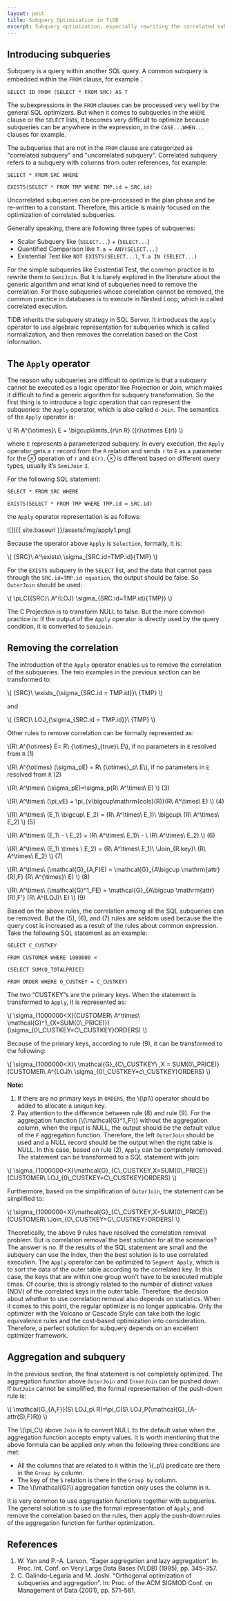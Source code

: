 ```yaml
---
layout: post
title: Subquery Optimization in TiDB
excerpt: Subquery optimization, especially rewriting the correlated subquery, is a very difficult part in SQL query optimization. To be compatible with MySQL, TiDB enables users to write subqueries anywhere they want. For those subqueries that are not correlated, which are also called uncorrelated subqueries, TiDB evaluates in advance; for those correlated subqueries, TiDB removes the correlations as much as possible. For example, TiDB can rewrite a correlated subquery to `SemiJoin`. This article is focused on introducing the correlated subquery optimization methods in TiDB.
---
```


<script type="text/javascript" async
  src="https://cdn.mathjax.org/mathjax/latest/MathJax.js?config=TeX-MML-AM_CHTML">
</script>

## Introducing subqueries
Subquery is a query within another SQL query. A common subquery is embedded within the `FROM` clause, for example：

```
SELECT ID FROM (SELECT * FROM SRC) AS T
```
The subexpressions in the `FROM` clauses can be processed very well by the general SQL optimizers. But when it comes to subqueries in the `WHERE` clause or the `SELECT` lists, it becomes very difficult to optimize because subqueries can be anywhere in the expression, in the `CASE...WHEN...` clauses for example.

The subqueries that are not in the `FROM` clause are categorized as "correlated subquery" and "uncorrelated subquery". Correlated subquery refers to a subquery with columns from outer references, for example:

```
SELECT * FROM SRC WHERE

EXISTS(SELECT * FROM TMP WHERE TMP.id = SRC.id)
```
Uncorrelated subqueries can be pre-processed in the plan phase and be re-written to a constant. Therefore, this article is mainly focused on the optimization of correlated subqueries.

Generally speaking, there are following three types of subqueries:

+ Scalar Subquery like (`SELECT...`) + (`SELECT...`)
+ Quantified Comparison like `T.a = ANY(SELECT...)`
+ Existential Test like `NOT EXISTS(SELECT...)`, `T.a IN (SELECT...)`

For the simple subqueries like Existential Test, the common practice is to rewrite them to `SemiJoin`. But it is barely explored in the literature about the generic algorithm and what kind of subqueries need to remove the correlation. For those subqueries whose correlation cannot be removed, the common practice in databases is to execute in Nested Loop, which is called correlated execution.

TiDB inherits the subquery strategy in SQL Server. It introduces the `Apply` operator to use algebraic representation for subqueries which is called normalization, and then removes the correlation based on the Cost information.

## The `Apply` operator

The reason why subqueries are difficult to optimize is that a subquery cannot be executed as a logic operator like Projection or Join, which makes it difficult to find a generic algorithm for subquery transformation. So the first thing is to introduce a logic operation that can represent the subqueries: the `Apply` operator, which is also called `d-Join`.
The semantics of the `Apply` operator is:

\\(
R\ A^{\otimes}\ E = \bigcup\limits_{r\in R} ({r}\otimes E(r))
\\)

where `E` represents a parameterized subquery. In every execution, the `Apply` operator gets a `r` record from the `R` relation and sends `r` to `E` as a parameter for the &#x2297; operation of `r` and `E(r)`. &#x2297; is different based on different query types, usually it’s `SemiJoin` `∃`. 

For the following SQL statement:

```
SELECT * FROM SRC WHERE

EXISTS(SELECT * FROM TMP WHERE TMP.id = SRC.id)
```
the `Apply` operator representation is as follows:

![]({{ site.baseurl }}/assets/img/apply1.png)

Because the operator above `Apply` is `Selection`, formally, it is:

\\(
\{SRC}\ A^\exists\ \sigma_\{SRC.id=TMP.id}\{TMP}
\\)

For the `EXISTS` subquery in the `SELECT` list, and the data that cannot pass through the `SRC.id=TMP.id equation`, the output should be false. So `OuterJoin` should be used:

\\(
\pi_C({SRC}\ A^{LOJ} \sigma\_\{SRC.id=TMP.id}\{TMP})
\\)

The C Projection is to transform NULL to false. But the more common practice is: If the output of the `Apply` operator is directly used by the query condition, it is converted to `SemiJoin`.

## Removing the correlation
The introduction of the `Apply` operator enables us to remove the correlation of the subqueries. The two examples in the previous section can be transformed to:

\\(
\{SRC}\ \exists_{\sigma\_\{SRC.id = TMP.id}}\ \{TMP}
\\)

and

\\(
\{SRC}\ LOJ\_{\sigma\_\{SRC.id = TMP.id}}\ \{TMP}
\\)

Other rules to remove correlation can be formally represented as:

\\(R\ A^{\otimes} E= R\ {\otimes}\_{true}\ E\\), if no parameters in `E` resolved from `R` (1)

\\(R\ A^{\otimes} (\sigma\_pE) = R\ {\otimes}\_p\ E\\), if no parameters in `E` resolved from `R` (2)

\\(R\ A^\times\ (\sigma\_pE)=\sigma\_p(R\ A^\times\ E) \\) (3)

\\(R\ A^\times\\ (\pi\_vE) = \pi\_{v\bigcup\mathrm{cols}(R)}(R\ A^\times\ E) \\) (4)

\\(R\ A^\times\ (E\_1\ \bigcup\ E\_2) = (R\ A^\times\ E\_1)\ \bigcup\ (R\ A^\times\ E\_2) \\) (5)

\\(R\ A^\times\ (E\_1\ - \ E\_2) = (R\ A^\times\ E\_1)\ - \ (R\ A^\times\ E\_2) \\) (6)

\\(R\ A^\times\ (E\_1\ \times \ E\_2) = (R\ A^\times\ E\_1)\ \Join_{R.key}\ (R\ A^\times\ E\_2) \\) (7)

\\(R\ A^\times\ (\mathcal{G}\_{A,F}E) = \mathcal{G}\_{A\bigcup \mathrm{attr}(R),F} (R\ A^{\times}\ E) \\) (8)

\\(R\ A^\times\ (\mathcal{G}^1\_FE) = \mathcal{G}\_{A\bigcup \mathrm{attr}(R),F'} (R\ A^{LOJ}\ E) \\) (9)

Based on the above rules, the correlation among all the SQL subqueries can be removed. But the (5), (6), and (7) rules are seldom used because the  the query cost is increased as a result of the rules about common expression.
Take the following SQL statement as an example:

```
SELECT C_CUSTKEY

FROM CUSTOMER WHERE 1000000 <

(SELECT SUM(O_TOTALPRICE)

FROM ORDER WHERE O_CUSTKEY = C_CUSTKEY)
```

The two “CUSTKEY”s are the primary keys. When the statement is transformed to `Apply`, it is represented as:

\\(
\sigma\_{1000000<X}(CUSTOMER\ A^\times\ \mathcal{G}^1\_{X=SUM(0\\\_PRICE)})(\sigma\_{0\\\_CUSTKEY=C\\\_CUSTKEY}ORDERS)
\\)

Because of the primary keys, according to rule (9), it can be transformed to the following: 

\\(
\sigma\_{1000000<X}\ \mathcal{G}\_{C\\\_CUSTKEY\ ,X = SUM(0\\\_PRICE)}(CUSTOMER\ A^{LOJ}\ \sigma\_{0\\\_CUSTKEY=c\\\_CUSTKEY}ORDERS)
\\)

**Note:**

1. If there are no primary keys in `ORDERS`, the \\(\pi\\) operator should be added to allocate a unique key.
2. Pay attention to the difference between rule (8) and rule (9). For the aggregation function (\\(\mathcal{G}^1\_F\\)) without the aggregation column, when the input is NULL, the output should be the default value of the `F` aggregation function. Therefore, the left `OuterJoin` should be used and a NULL record should be the output when the right table is NULL.  In this case, based on rule (2), `Apply` can be completely removed. The statement can be transformed to a SQL statement with join:

\\(
\sigma\_{1000000<X}\mathcal{G}\_{C\\\_CUSTKEY,X=SUM(0\\\_PRICE)}(CUSTOMER\ LOJ\_{0\\\_CUSTKEY=C\\\_CUSTKEY}ORDERS)
\\)

Furthermore, based on the simplification of `OuterJoin`, the statement can be simplified to:

\\(
\sigma\_{1000000<X}\mathcal{G}\_{C\\\_CUSTKEY,X=SUM(0\\\_PRICE)}(CUSTOMER\ \Join\_{0\\\_CUSTKEY=C\\\_CUSTKEY}ORDERS)
\\)

Theoretically, the above 9 rules have resolved the correlation removal problem. But is correlation removal the best solution for all the scenarios? The answer is no. If the results of the SQL statement are small and the subquery can use the index, then the best solution is to use correlated execution. The `Apply` operator can be optimized to `Segment Apply`, which is to sort the data of the outer table according to the correlated key. In this case, the keys that are within one group won't have to be executed multiple times. Of course, this is strongly related to the number of distinct values (NDV) of the correlated keys in the outer table. Therefore, the decision about whether to use correlation removal also depends on statistics. When it comes to this point,  the regular optimizer is no longer applicable.  Only the optimizer with the Volcano or Cascade Style can take both the logic equivalence rules and the cost-based optimization into consideration. Therefore, a perfect solution for subquery depends on an excellent optimizer framework.

## Aggregation and subquery
In the previous section, the final statement is not completely optimized. The aggregation function above `OuterJoin` and `InnerJoin` can be pushed down. If `OutJoin` cannot be simplified, the formal representation of the push-down rule is:

\\(
\mathcal{G\_{A,F}}(S\ LOJ\_p\ R)=\pi\_C(S\ LOJ\_P(\mathcal{G}\_{A-attr(S),F}R))
\\)

The \\(\pi\_C\\) above `Join` is to convert NULL to the default value when the aggregation function accepts empty values. It is worth mentioning that the above formula can be applied only when the following three conditions are met:
+ All the columns that are related to `R` within the \\(\_p\\) predicate are there in the `Group by` column.
+ The key of the `S` relation is there in the `Group by` column.
+ The \\(\mathcal{G}\\) aggregation function only uses the column in `R`.

It is very common to use aggregation functions together with subqueries. The general solution is to use the formal representation of `Apply`, and remove the correlation based on the rules, then apply the push-down rules of the aggregation function for further optimization.
		

## References
1. W. Yan and P.-A. Larson. “Eager aggregation and lazy aggregation”. In: Proc. Int. Conf. on Very Large Data Bases (VLDB) (1995), pp. 345–357. 
2.  C. Galindo-Legaria and M. Joshi. “Orthogonal optimization of subqueries and aggregation”. In: Proc. of the ACM SIGMOD Conf. on Management of Data (2001), pp. 571–581.
